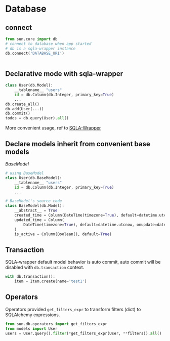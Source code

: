 # Database 

## connect

```python
from sun.core import db
# connect to database when app started
# db is a sqla-wrapper instance
db.connect('DATABASE_URI')  
  
```

## Declarative mode with sqla-wrapper

```python
class User(db.Model):
    __tablename__ "users"
    id = db.Column(db.Integer, primary_key=True)
    ...
db.create_all()
db.add(User(...))
db.commit()
todos = db.query(User).all()
```

More convenient usage, ref to [SQLA-Wrapper](https://github.com/jpsca/sqla-wrapper)


## Declare models inherit from convenient base models

*BaseModel*

```python
# using BaseModel
class User(db.BaseModel):
    __tablename__ "users"
    id = db.Column(db.Integer, primary_key=True)
    ...
```

```python
# BaseModel's source code 
class BaseModel(db.Model):
    __abstract__ = True
    created_time = Column(DateTime(timezone=True), default=datetime.utcnow)
    updated_time = Column(
        DateTime(timezone=True), default=datetime.utcnow, onupdate=datetime.utcnow
    )
    is_active = Column(Boolean(), default=True)
```

## Transaction

SQLA-wrapper default model behavior is auto commit, auto commit will be disabled with `db.transaction` context. 

```python
with db.transaction():
    item = Item.create(name='test1')
```

## Operators

Operators provided `get_filters_expr` to transform filters (dict) to SQLAlchemy expressions.  

```python
from sun.db.operators import get_filters_expr
from models import User
users = User.query().filter(*get_filters_expr(User, **filters)).all()
```
